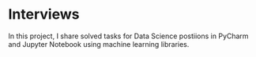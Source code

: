 # Interviews
In this project, I share 
solved tasks  for Data Science postiions 
in PyCharm and Jupyter Notebook using machine learning libraries.
